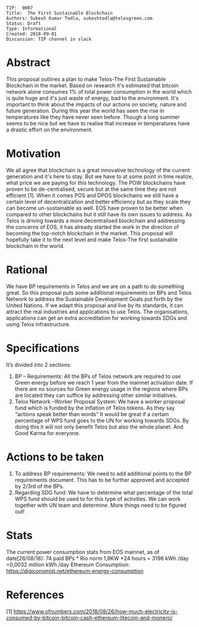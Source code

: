     TIP:  0007 
    Title:  The First Sustainable Blockchain
    Authors: Sukesh Kumar Tedla, sukeshtedla@telosgreen.com
    Status: Draft
    Type: Informational
    Created: 2018-09-01
    Discussion: TIP channel in slack
    
# Abstract
This proposal outlines a plan to make Telos-The First Sustainable Blockchain in the market. Based on research it's estimated that bitcoin network alone consumes 1% of total power consumption in the world which is quite huge and it's just waste of energy, bad to the environment. It's important to think about the impacts of our actions on society, nature and future generation. During this year the world has seen the rise in temperatures like they have never seen before. Though a long summer seems to be nice but we have to realise that increase in temperatures have a drastic effort on the environment.

# Motivation
We all agree that blockchain is a great innovative technology of the current generation and it's here to stay. But we have to at some point in time realize, what price we are paying for this technology. The POW blockchains have proven to be de-centralised, secure but at the same time they are not efficient [1]. When it comes POS and DPOS blockchains we still have a certain level of decentralization and better efficiency but as they scale they can become un-sustainable as well. EOS have proven to be better when compared to other blockchains but it still have its own issues to address.
As Telos is driving towards a more decentralised blockchain and addressing the concerns of EOS, it has already started the work in the direction of becoming the top-notch blockchain in the market. This proposal will hopefully take it to the next level and make Telos-The first sustainable blockchain in the world.

# Rational
We have BP requirements in Telos and we are on a path to do something great. So this proposal puts some additional requirements on BPs and Telos Network to address the Sustainable Development Goals put forth by the United Nations. If we adapt this proposal and live by its standards, it can attract the real industries and applications to use Telos. The organisations, applications can get an extra accreditation for working towards SDGs and using Telos infrastructure.

# Specifications
It’s divided into 2 sections:
1)	BP – Requirements: All the BPs of Telos network are required to use Green energy before we reach 1 year from the mainnet activation date. If there are no sources for Green energy usage in the regions where BPs are located they can suffice by addressing other similar initiatives.
2)	Telos Network –Worker Proposal System: We have a worker proposal fund which is funded by the inflation of Telos tokens. As they say “actions speak better than words” It would be great if a certain percentage of WPS fund goes to the UN for working towards SDGs. By doing this it will not only benefit Telos but also the whole planet. And Good Karma for everyone.

# Actions to be taken
1)	To address BP requirements: We need to add additional points to the BP requirements document. This has to be further approved and accepted by 2/3rd of the BPs.
2)	Regarding SDG fund: We have to determine what percentage of the total WPS fund should be used to for this type of activities. We can work together with UN team and determine. More things need to be figured out!

# Stats
The current power consumption stats from EOS mainnet, as of date[26/08/18]:
74 paid BPs * Rio norm 1,8KW *24 hours = 3196 kWh /day =0,0032 million kWh /day
Ethereum Consumption:
https://digiconomist.net/ethereum-energy-consumption

# References
[1] https://www.ofnumbers.com/2018/08/26/how-much-electricity-is-consumed-by-bitcoin-bitcoin-cash-ethereum-litecoin-and-monero/
